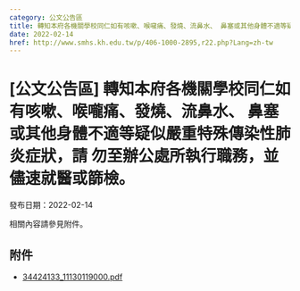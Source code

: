 ```yaml
---
category: 公文公告區
title: 轉知本府各機關學校同仁如有咳嗽、喉嚨痛、發燒、流鼻水、 鼻塞或其他身體不適等疑似嚴重特殊傳染性肺炎症狀，請 勿至辦公處所執行職務，並儘速就醫或篩檢。
date: 2022-02-14
href: http://www.smhs.kh.edu.tw/p/406-1000-2895,r22.php?Lang=zh-tw
---
```


# [公文公告區] 轉知本府各機關學校同仁如有咳嗽、喉嚨痛、發燒、流鼻水、 鼻塞或其他身體不適等疑似嚴重特殊傳染性肺炎症狀，請 勿至辦公處所執行職務，並儘速就醫或篩檢。

發布日期：2022-02-14

<div><div></div><div>相關內容請參見附件。</div></div>

## 附件

- [34424133_11130119000.pdf](https://www.smhs.kh.edu.tw/var/file/0/1000/attach/82/pta_2605_9339813_99191.pdf)
